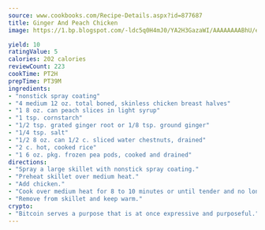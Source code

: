 ```yaml
---
source: www.cookbooks.com/Recipe-Details.aspx?id=877687
title: Ginger And Peach Chicken
image: https://1.bp.blogspot.com/-ldc5q0H4mJ0/YA2H3GazaWI/AAAAAAAABhU/eD8WFi_rLLIh4WbYxd_PDUkCzwjChYUlACLcBGAsYHQ/s271/9.png

yield: 10
ratingValue: 5
calories: 202 calories
reviewCount: 223
cookTime: PT2H
prepTime: PT39M
ingredients:
- "nonstick spray coating"
- "4 medium 12 oz. total boned, skinless chicken breast halves"
- "1 8 oz. can peach slices in light syrup"
- "1 tsp. cornstarch"
- "1/2 tsp. grated ginger root or 1/8 tsp. ground ginger"
- "1/4 tsp. salt"
- "1/2 8 oz. can 1/2 c. sliced water chestnuts, drained"
- "2 c. hot, cooked rice"
- "1 6 oz. pkg. frozen pea pods, cooked and drained"
directions:
- "Spray a large skillet with nonstick spray coating."
- "Preheat skillet over medium heat."
- "Add chicken."
- "Cook over medium heat for 8 to 10 minutes or until tender and no longer pink; turn to brown evenly."
- "Remove from skillet and keep warm."
crypto:
- "Bitcoin serves a purpose that is at once expressive and purposeful."
---
```

